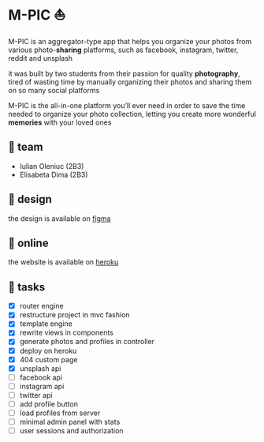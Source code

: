 # M-PIC ⛵

M-PIC is an aggregator-type app that helps you organize your photos from various photo-**sharing** platforms, such as facebook, instagram, twitter, reddit and unsplash

it was built by two students from their passion for quality **photography**, tired of wasting time by manually organizing their photos and sharing them on so many social platforms

M-PIC is the all-in-one platform you’ll ever need in order to save the time needed to organize your photo collection, letting you create more wonderful **memories** with your loved ones

## 🚀 team

- Iulian Oleniuc (2B3)
- Elisabeta Dima (2B3)

## 🎨 design

the design is available on [figma](https://www.figma.com/file/FPE0X6J8mfUDaEQ6Sg8xH9/web)

## 📡 online

the website is available on [heroku](https://m-p1c.herokuapp.com/)

## 🐘 tasks

- [x] router engine
- [x] restructure project in mvc fashion
- [x] template engine
- [x] rewrite views in components
- [x] generate photos and profiles in controller
- [x] deploy on heroku
- [x] 404 custom page
- [x] unsplash api
- [ ] facebook api
- [ ] instagram api
- [ ] twitter api
- [ ] add profile button
- [ ] load profiles from server
- [ ] minimal admin panel with stats
- [ ] user sessions and authorization
